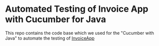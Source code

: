 # Automated Testing of Invoice App with Cucumber for Java

This repo contains the code base which we used for the "Cucumber with Java" to automate the testing of [InvoiceApp](https://invoice-app-6rkf.vercel.app/)
